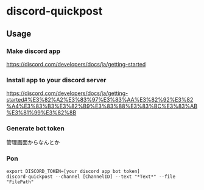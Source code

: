 # discord-quickpost

## Usage

### Make discord app
https://discord.com/developers/docs/ja/getting-started

### Install app to your discord server
https://discord.com/developers/docs/ja/getting-started#%E3%82%A2%E3%83%97%E3%83%AA%E3%82%92%E3%82%A4%E3%83%B3%E3%82%B9%E3%83%88%E3%83%BC%E3%83%AB%E3%81%99%E3%82%8B

### Generate bot token
管理画面からなんとか

### Pon

```
export DISCORD_TOKEN=[your discord app bot token]
discord-quickpost --channel [ChannelID] --text "*Text*" --file "FilePath"
```
